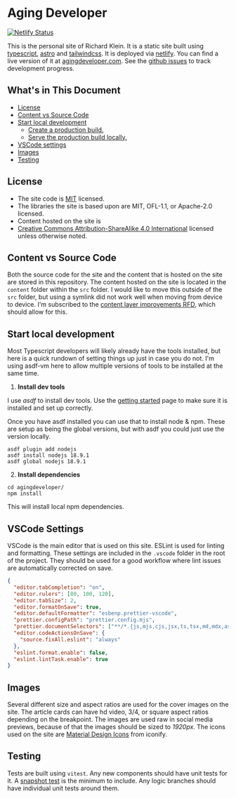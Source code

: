 # Aging Developer

[![Netlify Status](https://api.netlify.com/api/v1/badges/9fff03eb-d9c8-48d1-887d-11aea21246cd/deploy-status)](https://app.netlify.com/sites/agingdeveloper/deploys)

This is the personal site of Richard Klein. It is a static site built using [typescript](https://www.typescriptlang.org/), [astro](https://astro.build/) and [tailwindcss](https://tailwindcss.com/). It is deployed via [netlify](https://www.netlify.com/). You can find a live version of it at [agingdeveloper.com](https://agingdeveloper.com/). See the [github issues](https://github.com/richwklein/agingdeveloper/issues) to track development progress.

## What's in This Document

- [License](#license)
- [Content vs Source Code](#content-vs-source-code)
- [Start local development](#start-local-development)
  - [Create a production build.](#create-a-production-build)
  - [Serve the production build locally.](#serve-the-production-build-locally)
- [VSCode settings](#vscode-settings)
- [Images](#images)
- [Testing](#testing)

## License

- The site code is [MIT](/LICENSE) licensed.
- The libraries the site is based upon are MIT, OFL-1.1, or Apache-2.0 licensed.
- Content hosted on the site is
- [Creative Commons Attribution-ShareAlike 4.0 International](https://creativecommons.org/licenses/by-sa/4.0/)
  licensed unless otherwise noted.

## Content vs Source Code

Both the source code for the site and the content that is hosted on the site are stored in this repository. The content hosted on the site is located in the `content` folder within the `src` folder. I would like to move this outside of the `src` folder, but using a symlink did not work well when moving from device to device. I'm subscribed to the [content layer improvements RFD](https://github.com/withastro/roadmap/pull/982), which should allow for this.

## Start local development

Most Typescript developers will likely already have the tools installed, but here is a quick rundown of setting things up just in case you do not. I'm using asdf-vm here to allow multiple versions of tools to be installed at the same time.

1. **Install dev tools**

I use _asdf_ to install dev tools. Use the [getting started](https://asdf-vm.com/guide/getting-started.html) page to make sure it is installed and set up correctly.

Once you have asdf installed you can use that to install node & npm. These are setup as being the global versions, but with asdf you could just use the version locally.

```shell
asdf plugin add nodejs
asdf install nodejs 18.9.1
asdf global nodejs 18.9.1
```

2. **Install dependencies**

```shell
cd agingdeveloper/
npm install
```

This will install local npm dependencies.

## VSCode Settings

VSCode is the main editor that is used on this site. ESLint is used for linting and formatting. These settings are included in the `.vscode` folder in the root of the project. They should be used for a good workflow where lint issues are automatically corrected on save.

```json
{
  "editor.tabCompletion": "on",
  "editor.rulers": [80, 100, 120],
  "editor.tabSize": 2,
  "editor.formatOnSave": true,
  "editor.defaultFormatter": "esbenp.prettier-vscode",
  "prettier.configPath": "prettier.config.mjs",
  "prettier.documentSelectors": ["**/*.{js,mjs,cjs,jsx,ts,tsx,md,mdx,astro}"],
  "editor.codeActionsOnSave": {
    "source.fixAll.eslint": "always"
  },
  "eslint.format.enable": false,
  "eslint.lintTask.enable": true
}
```

## Images

Several different size and aspect ratios are used for the cover images on the site. The article cards can have hd video, 3/4, or square aspect ratios depending on the breakpoint. The images are used raw in social media previews, because of that the images should be sized to _1920px_. The icons used on the site are [Material Design Icons](https://icon-sets.iconify.design/mdi/) from iconify.

## Testing

Tests are built using `vitest`. Any new components should have unit tests for it. A [snapshot test](https://vitest.dev/guide/snapshot.html) is the minimum to include. Any logic branches should have individual unit tests around them.
